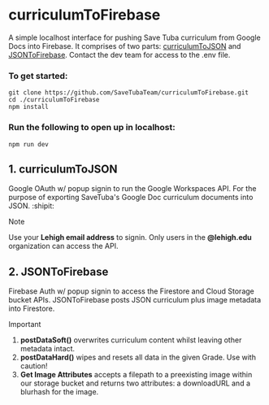 # curriculumToFirebase
A simple localhost interface for pushing Save Tuba curriculum from Google Docs into Firebase. It comprises of two parts: [curriculumToJSON](#1-curriculumtojson) and [JSONToFirebase](#2-jsontofirebase). Contact the dev team for access to the .env file.

### To get started:
```
git clone https://github.com/SaveTubaTeam/curriculumToFirebase.git
cd ./curriculumToFirebase
npm install
```

### Run the following to open up in localhost:
```
npm run dev
```

## 1. curriculumToJSON
Google OAuth w/ popup signin to run the Google Workspaces API. For the purpose of exporting SaveTuba's Google Doc curriculum documents into JSON. :shipit:

> [!NOTE]
> Use your **Lehigh email address** to signin. 
> Only users in the **@lehigh.edu** organization can access the API.

## 2. JSONToFirebase
Firebase Auth w/ popup signin to access the Firestore and Cloud Storage bucket APIs. JSONToFirebase posts JSON curriculum plus image metadata into Firestore.

> [!IMPORTANT]
> 1. **postDataSoft()** overwrites curriculum content whilst leaving other metadata intact.
> 2. **postDataHard()** wipes and resets all data in the given Grade. Use with caution!
> 3. **Get Image Attributes** accepts a filepath to a preexisting image within our storage bucket and returns two attributes: a downloadURL and a blurhash for the image.